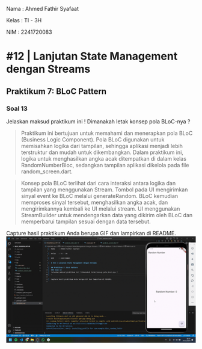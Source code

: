 Nama    : Ahmed Fathir Syafaat

Kelas   : TI - 3H

NIM     : 2241720083

# #12 | Lanjutan State Management dengan Streams

## Praktikum 7: BLoC Pattern
### Soal 13
Jelaskan maksud praktikum ini ! Dimanakah letak konsep pola BLoC-nya ?
> Praktikum ini bertujuan untuk memahami dan menerapkan pola BLoC (Business Logic Component). Pola BLoC digunakan untuk memisahkan logika dari tampilan, sehingga aplikasi menjadi lebih terstruktur dan mudah untuk dikembangkan. Dalam praktikum ini, logika untuk menghasilkan angka acak ditempatkan di dalam kelas RandomNumberBloc, sedangkan tampilan aplikasi dikelola pada file random_screen.dart.

> Konsep pola BLoC terlihat dari cara interaksi antara logika dan tampilan yang menggunakan Stream. Tombol pada UI mengirimkan sinyal event ke BLoC melalui generateRandom. BLoC kemudian memproses sinyal tersebut, menghasilkan angka acak, dan mengirimkannya kembali ke UI melalui stream. UI menggunakan StreamBuilder untuk mendengarkan data yang dikirim oleh BLoC dan memperbarui tampilan sesuai dengan data tersebut.

Capture hasil praktikum Anda berupa GIF dan lampirkan di README.
![alt text](assets/images/soal13.gif)